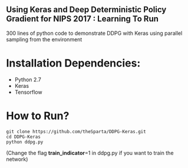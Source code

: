 ## Using Keras and Deep Deterministic Policy Gradient for NIPS 2017 : Learning To Run

300 lines of python code to demonstrate DDPG with Keras using parallel sampling from the environment

<!--
Please read the following blog for details
https://yanpanlau.github.io/2016/10/11/Torcs-Keras.html
-->

# Installation Dependencies:

* Python 2.7
* Keras
* Tensorflow

# How to Run?

```
git clone https://github.com/theSparta/DDPG-Keras.git
cd DDPG-Keras
python ddpg.py 
```

(Change the flag **train_indicator**=1 in ddpg.py if you want to train the network)
